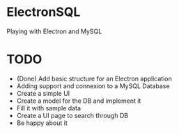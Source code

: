 # ElectronSQL
Playing with Electron and MySQL

# TODO
- (Done) Add basic structure for an Electron application
- Adding support and connexion to a MySQL Database
- Create a simple UI
- Create a model for the DB and implement it
- Fill it with sample data
- Create a UI page to search through DB
- Be happy about it

